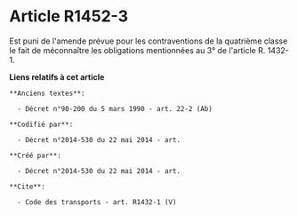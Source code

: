 # Article R1452-3

Est puni de l'amende prévue pour les contraventions de la quatrième classe le fait de méconnaître les obligations mentionnées
au 3° de l'article R. 1432-1.

**Liens relatifs à cet article**

	**Anciens textes**:

	  - Décret n°90-200 du 5 mars 1990 - art. 22-2 (Ab)

	**Codifié par**:

	  - Décret n°2014-530 du 22 mai 2014 - art.

	**Créé par**:

	  - Décret n°2014-530 du 22 mai 2014 - art.

	**Cite**:

	  - Code des transports - art. R1432-1 (V)

